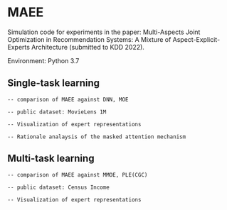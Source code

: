 # MAEE

Simulation code for experiments in the paper: Multi-Aspects Joint Optimization in Recommendation Systems: A Mixture of Aspect-Explicit-Experts Architecture (submitted to KDD 2022).

Environment: Python 3.7

Single-task learning
------------

    -- comparison of MAEE against DNN, MOE
    
    -- public dataset: MovieLens 1M
  
    -- Visualization of expert representations
  
    -- Rationale analaysis of the masked attention mechanism
  



Multi-task learning
------------

    -- comparison of MAEE against MMOE, PLE(CGC)
  
    -- public dataset: Census Income
  
    -- Visualization of expert representations
  

